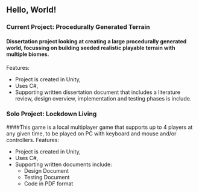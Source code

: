 ## Hello, World!

<!--
**RebeccaSharkey/RebeccaSharkey** is a ✨ _special_ ✨ repository because its `README.md` (this file) appears on your GitHub profile.

Here are some ideas to get you started:

- 🔭 I’m currently working on ...
- 🌱 I’m currently learning ...
- 👯 I’m looking to collaborate on ...
- 🤔 I’m looking for help with ...
- 💬 Ask me about ...
- 📫 How to reach me: ...
- 😄 Pronouns: ...
- ⚡ Fun fact: ...
-->

### Current Project: Procedurally Generated Terrain
#### Dissertation project looking at creating a large procedurally generated world, focussing on building seeded realistic playable terrain with multiple biomes.
Features:
* Project is created in Unity,
* Uses C#,
* Supporting written dissertation document that includes a literature review, design overview, implementation and testing phases is include.


### Solo Project: Lockdown Living
####This game is a local multiplayer game that supports up to 4 players at any given time, to be played on PC with keyboard and mouse and/or controllers.
Features:
* Project is created in Unity,
* Uses C#,
* Supporting written documents include:
  * Design Document
  * Testing Document
  * Code in PDF format

